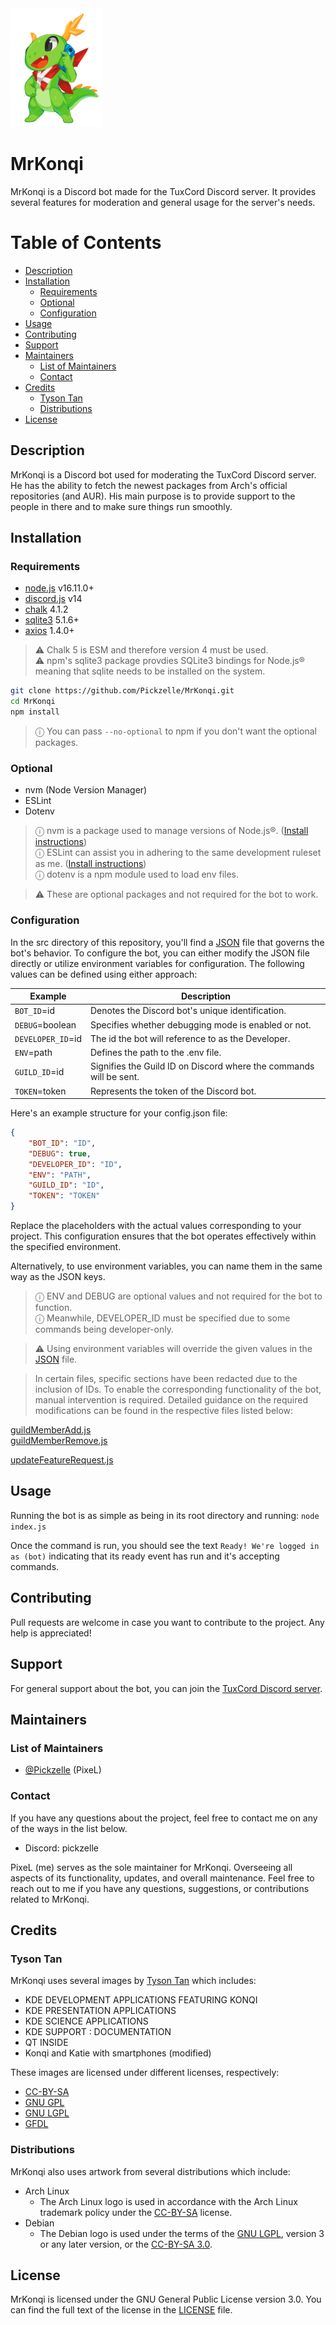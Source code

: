 <img src="./assets/Konqi.png" height=190>

# MrKonqi

MrKonqi is a Discord bot made for the TuxCord Discord server. It provides several features for moderation and general usage for the server's needs.

# Table of Contents

- [Description](#description)
- [Installation](#installation)
    - [Requirements](#requirements)
    - [Optional](#optional)
    - [Configuration](#configuration)
- [Usage](#usage)
- [Contributing](#contributing)
- [Support](#support)
- [Maintainers](#maintainers)
    - [List of Maintainers](#list-of-maintainers)
    - [Contact](#contact)
- [Credits](#credits)
    - [Tyson Tan](#tyson-tan)
    - [Distributions](#distributions)
- [License](#license)

## Description

MrKonqi is a Discord bot used for moderating the TuxCord Discord server. He has the ability to fetch the newest packages from Arch's official repositories (and AUR). His main purpose is to provide support to the people in there and to make sure things run smoothly.

## Installation

### Requirements

- [node.js](https://nodejs.org/) v16.11.0+
- [discord.js](https://www.npmjs.com/package/discord.js) v14
- [chalk](https://www.npmjs.com/package/chalk) 4.1.2
- [sqlite3](https://www.npmjs.com/package/sqlite3) 5.1.6+
- [axios](https://www.npmjs.com/package/axios) 1.4.0+

> ⚠ Chalk 5 is ESM and therefore version 4 must be used.\
⚠ npm's sqlite3 package provdies SQLite3 bindings for Node.js® meaning that sqlite needs to be installed on the system.

```bash
git clone https://github.com/Pickzelle/MrKonqi.git
cd MrKonqi
npm install
```

> ⓘ You can pass `--no-optional` to npm if you don't want the optional packages.

### Optional

- nvm (Node Version Manager)
- ESLint
- Dotenv

> ⓘ nvm is a package used to manage versions of Node.js®. ([Install instructions](https://github.com/nvm-sh/nvm#installing-and-updating))\
> ⓘ ESLint can assist you in adhering to the same development ruleset as me. ([Install instructions](https://github.com/eslint/eslint#installation-and-usage))\
> ⓘ dotenv is a npm module used to load env files. 

> ⚠ These are optional packages and not required for the bot to work.

### Configuration

In the src directory of this repository, you'll find a [JSON](./src/config.json) file that governs the bot's behavior. To configure the bot, you can either modify the JSON file directly or utilize environment variables for configuration. The following values can be defined using either approach:

| Example | Description |
| --------------------- | ----------- |
| `BOT_ID`=id | Denotes the Discord bot's unique identification.
| `DEBUG`=boolean | Specifies whether debugging mode is enabled or not.
| `DEVELOPER_ID`=id | The id the bot will reference to as the Developer.
| `ENV`=path | Defines the path to the .env file.
| `GUILD_ID`=id | Signifies the Guild ID on Discord where the commands will be sent.
| `TOKEN`=token | Represents the token of the Discord bot.

Here's an example structure for your config.json file:

```json
{
    "BOT_ID": "ID",
    "DEBUG": true,
    "DEVELOPER_ID": "ID",
    "ENV": "PATH",
    "GUILD_ID": "ID",
    "TOKEN": "TOKEN"
}
```

Replace the placeholders with the actual values corresponding to your project. This configuration ensures that the bot operates effectively within the specified environment.

Alternatively, to use environment variables, you can name them in the same way as the JSON keys.

> ⓘ ENV and DEBUG are optional values and not required for the bot to function.\
> ⓘ Meanwhile, DEVELOPER\_ID must be specified due to some commands being developer-only.

> ⚠ Using environment variables will override the given values in the [JSON](./src/config.json) file.

> In certain files, specific sections have been redacted due to the inclusion of IDs. To enable the corresponding functionality of the bot, manual intervention is required. Detailed guidance on the required modifications can be found in the respective files listed below:

[guildMemberAdd.js](./src/events/guildMemberAdd.js)\
[guildMemberRemove.js](./src/events/guildMemberRemove.js)

[updateFeatureRequest.js](./src/modules/updateFeatureRequest.js)

## Usage

Running the bot is as simple as being in its root directory and running: `node index.js`

Once the command is run, you should see the text `Ready! We're logged in as (bot)` indicating that its ready event has run and it's accepting commands.

## Contributing

Pull requests are welcome in case you want to contribute to the project. Any help is appreciated!

## Support

For general support about the bot, you can join the [TuxCord Discord server](https://discord.com/invite/HN8dYbDv2M).

## Maintainers

### List of Maintainers

- [@Pickzelle](https://github.com/Pickzelle) (PixeL)

### Contact

If you have any questions about the project, feel free to contact me on any of the ways in the list below.

- Discord: pickzelle

PixeL (me) serves as the sole maintainer for MrKonqi. Overseeing all aspects of its functionality, updates, and overall maintenance. Feel free to reach out to me if you have any questions, suggestions, or contributions related to MrKonqi.

## Credits

### Tyson Tan

MrKonqi uses several images by [Tyson Tan](https://tysontan.com/) which includes:

- KDE DEVELOPMENT APPLICATIONS FEATURING KONQI
- KDE PRESENTATION APPLICATIONS
- KDE SCIENCE APPLICATIONS
- KDE SUPPORT : DOCUMENTATION
- QT INSIDE
- Konqi and Katie with smartphones (modified)

These images are licensed under different licenses, respectively:

- [CC-BY-SA](https://creativecommons.org/licenses/by-sa/4.0/)
- [GNU GPL](https://www.gnu.org/licenses/licenses.html)
- [GNU LGPL](https://www.gnu.org/licenses/lgpl-3.0.html)
- [GFDL](https://www.gnu.org/licenses/fdl-1.3.en.html)

### Distributions

MrKonqi also uses artwork from several distributions which include:

- Arch Linux
    - The Arch Linux logo is used in accordance with the Arch Linux trademark policy under the [CC-BY-SA](https://creativecommons.org/licenses/by-sa/4.0/) license.
- Debian
    - The Debian logo is used under the terms of the [GNU LGPL](https://www.gnu.org/copyleft/lgpl.html), version 3 or any later version, or the [CC-BY-SA 3.0](https://creativecommons.org/licenses/by-sa/3.0/).

## License

MrKonqi is licensed under the GNU General Public License version 3.0. You can find the full text of the license in the [LICENSE](./LICENSE) file.

